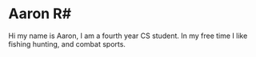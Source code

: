 # Aaron R# 
Hi my name is Aaron, I am a fourth year CS student. In my free time I like fishing hunting, and combat sports. 
